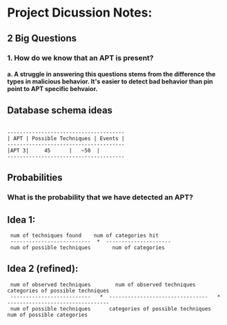 # Project Dicussion Notes:

## 2 Big Questions

 ### 1. How do we know that an APT is present?
 #### a. A struggle in answering this questions stems from the difference the types in malicious behavior. It's easier to detect bad behavior than pin point to APT specific behvaior.

##

## Database schema ideas

```

--------------------------------------
| APT | Possible Techniques | Events |
--------------------------------------
|APT 3| 	45	    |	~50  |
--------------------------------------

```

## Probabilities

### What is the probability that we have detected an APT?

## Idea 1:

```
 num of techniques found 	num of categories hit
 --------------------------  *	---------------------
 num of possible techniques 	  num of categories

```

## Idea 2 (refined):

```
 num of observed techniques 	   num of observed techniques	        categories of possible techniques 
 --------------------------   *  --------------------------------   *	---------------------------------
 num of possible techniques      categories of possible techniques   	  num of possible categories

```



